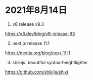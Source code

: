 # 2021年8月14日

1. v8 release v9.3

<https://v8.dev/blog/v8-release-93>

2. next.js release 11.1

<https://nextjs.org/blog/next-11-1>

3. shikijs: beautiful syntax-heightlighter

<https://github.com/shikijs/shiki>
